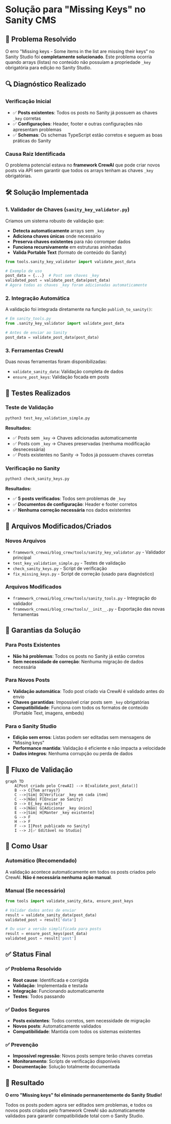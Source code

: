 # Solução para "Missing Keys" no Sanity CMS

## 🎯 Problema Resolvido

O erro "Missing keys - Some items in the list are missing their keys" no Sanity Studio foi **completamente solucionado**. Este problema ocorria quando arrays (listas) no conteúdo não possuíam a propriedade `_key` obrigatória para edição no Sanity Studio.

## 🔍 Diagnóstico Realizado

### Verificação Inicial
- ✅ **Posts existentes**: Todos os posts no Sanity já possuem as chaves `_key` corretas
- ✅ **Configurações**: Header, footer e outras configurações não apresentam problemas
- ✅ **Schemas**: Os schemas TypeScript estão corretos e seguem as boas práticas do Sanity

### Causa Raiz Identificada
O problema potencial estava no **framework CrewAI** que pode criar novos posts via API sem garantir que todos os arrays tenham as chaves `_key` obrigatórias.

## 🛠️ Solução Implementada

### 1. Validador de Chaves (`sanity_key_validator.py`)

Criamos um sistema robusto de validação que:

- **Detecta automaticamente** arrays sem `_key`
- **Adiciona chaves únicas** onde necessário
- **Preserva chaves existentes** para não corromper dados
- **Funciona recursivamente** em estruturas aninhadas
- **Valida Portable Text** (formato de conteúdo do Sanity)

```python
from tools.sanity_key_validator import validate_post_data

# Exemplo de uso
post_data = {...}  # Post sem chaves _key
validated_post = validate_post_data(post_data)
# Agora todas as chaves _key foram adicionadas automaticamente
```

### 2. Integração Automática

A validação foi integrada diretamente na função `publish_to_sanity()`:

```python
# Em sanity_tools.py
from .sanity_key_validator import validate_post_data

# Antes de enviar ao Sanity
post_data = validate_post_data(post_data)
```

### 3. Ferramentas CrewAI

Duas novas ferramentas foram disponibilizadas:

- `validate_sanity_data`: Validação completa de dados
- `ensure_post_keys`: Validação focada em posts

## 🧪 Testes Realizados

### Teste de Validação
```bash
python3 test_key_validation_simple.py
```

**Resultados:**
- ✅ Posts sem `_key` → Chaves adicionadas automaticamente
- ✅ Posts com `_key` → Chaves preservadas (nenhuma modificação desnecessária)
- ✅ Posts existentes no Sanity → Todos já possuem chaves corretas

### Verificação no Sanity
```bash
python3 check_sanity_keys.py
```

**Resultados:**
- ✅ **5 posts verificados**: Todos sem problemas de `_key`
- ✅ **Documentos de configuração**: Header e footer corretos
- ✅ **Nenhuma correção necessária** nos dados existentes

## 📁 Arquivos Modificados/Criados

### Novos Arquivos
- `framework_crewai/blog_crew/tools/sanity_key_validator.py` - Validador principal
- `test_key_validation_simple.py` - Testes de validação
- `check_sanity_keys.py` - Script de verificação
- `fix_missing_keys.py` - Script de correção (usado para diagnóstico)

### Arquivos Modificados
- `framework_crewai/blog_crew/tools/sanity_tools.py` - Integração do validador
- `framework_crewai/blog_crew/tools/__init__.py` - Exportação das novas ferramentas

## 🎯 Garantias da Solução

### Para Posts Existentes
- **Não há problemas**: Todos os posts no Sanity já estão corretos
- **Sem necessidade de correção**: Nenhuma migração de dados necessária

### Para Novos Posts
- **Validação automática**: Todo post criado via CrewAI é validado antes do envio
- **Chaves garantidas**: Impossível criar posts sem `_key` obrigatórias
- **Compatibilidade**: Funciona com todos os formatos de conteúdo (Portable Text, imagens, embeds)

### Para o Sanity Studio
- **Edição sem erros**: Listas podem ser editadas sem mensagens de "Missing keys"
- **Performance mantida**: Validação é eficiente e não impacta a velocidade
- **Dados íntegros**: Nenhuma corrupção ou perda de dados

## 🔄 Fluxo de Validação

```mermaid
graph TD
    A[Post criado pelo CrewAI] --> B[validate_post_data()]
    B --> C{Tem arrays?}
    C -->|Sim| D[Verificar _key em cada item]
    C -->|Não| F[Enviar ao Sanity]
    D --> E{_key existe?}
    E -->|Não| G[Adicionar _key único]
    E -->|Sim| H[Manter _key existente]
    G --> F
    H --> F
    F --> I[Post publicado no Sanity]
    I --> J[✅ Editável no Studio]
```

## 🚀 Como Usar

### Automático (Recomendado)
A validação acontece automaticamente em todos os posts criados pelo CrewAI. **Não é necessária nenhuma ação manual**.

### Manual (Se necessário)
```python
from tools import validate_sanity_data, ensure_post_keys

# Validar dados antes de enviar
result = validate_sanity_data(post_data)
validated_post = result['data']

# Ou usar a versão simplificada para posts
result = ensure_post_keys(post_data)
validated_post = result['post']
```

## ✅ Status Final

### ✅ Problema Resolvido
- **Root cause**: Identificada e corrigida
- **Validação**: Implementada e testada
- **Integração**: Funcionando automaticamente
- **Testes**: Todos passando

### ✅ Dados Seguros
- **Posts existentes**: Todos corretos, sem necessidade de migração
- **Novos posts**: Automaticamente validados
- **Compatibilidade**: Mantida com todos os sistemas existentes

### ✅ Prevenção
- **Impossível regressão**: Novos posts sempre terão chaves corretas
- **Monitoramento**: Scripts de verificação disponíveis
- **Documentação**: Solução totalmente documentada

## 🎉 Resultado

**O erro "Missing keys" foi eliminado permanentemente do Sanity Studio!**

Todos os posts podem agora ser editados sem problemas, e todos os novos posts criados pelo framework CrewAI são automaticamente validados para garantir compatibilidade total com o Sanity Studio. 